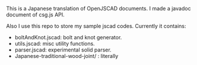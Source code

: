 This is a Japanese translation of OpenJSCAD documents.
I made a javadoc document of csg.js API.

Also I use this repo to store my sample jscad codes.
Currently it contains:
- boltAndKnot.jscad: bolt and knot generator.
- utils.jscad: misc utility functions.
- parser.jscad: experimental solid parser.
- Japanese-traditional-wood-joint/ : literally

